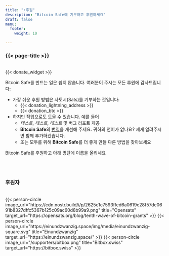 ```yaml
---
title: "⚡후원"
description: "Bitcoin Safe에 기부하고 후원하세요"
draft: false
menu:
  footer:
    weight: 10 

---
```


### {{< page-title >}} 


<br>
{{< donate_widget >}}

Bitcoin Safe를 만드는 일은 쉽지 않습니다. 여러분이 주시는 모든 후원에 감사드립니다:
- 가장 쉬운 후원 방법은 사토시(Sats)를 기부하는 것입니다:
  - {{< donation_lightning_address >}}
  - {{< donation_btc >}}
- 하지만 작업으로도 도울 수 있습니다. 예를 들어
  -   *테스트*, *테스트*, *테스트* 및 버그 리포트 제공
  - **Bitcoin Safe**의 [번역](https://hosted.weblate.org/engage/bitcoin-safe/)을 개선해 주세요. 귀하의 언어가 없나요? 제게 알려주시면 함께 추가하겠습니다.
  - 또는 모두를 위해 **Bitcoin Safe**를 더 좋게 만들 다른 방법을 찾아보세요

Bitcoin Safe를 후원하고 아래 명단에 이름을 올리세요

<br>
<br>

### 후원자

<br> 
 

<div class="row">
  {{< person-circle image_url="https://cdn.nostr.build/i/p/2625c1c7593ffed6a0619e28f57de0691b8327dffc5367b125c09ac60d8b99a9.png" title="Opensats" target_url="https://opensats.org/blog/tenth-wave-of-bitcoin-grants" >}}
  {{< person-circle image_url="https://einundzwanzig.space/img/media/einundzwanzig-square.svg" title="Einundzwanzig" target_url="https://einundzwanzig.space/" >}}
  {{< person-circle image_url="/supporters/bitbox.png" title="Bitbox.swiss" target_url="https://bitbox.swiss" >}}



</div>
